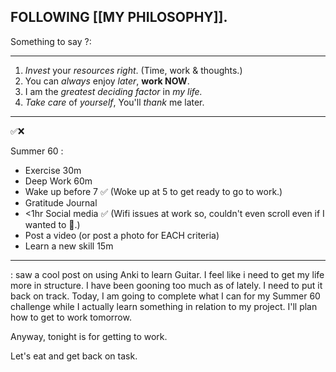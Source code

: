 ## FOLLOWING [[MY PHILOSOPHY]]. 

Something to say ?:

---

1. *Invest* your *resources right*. (Time, work & thoughts.)
2. You can *always* enjoy *later*, **work NOW**. 
3. I am the *greatest deciding factor* in *my life.*
4. *Take care* of *yourself*, You'll *thank* me later. 
   
---

✅❌

Summer 60 : 

- Exercise 30m
- Deep Work 60m 
- Wake up before 7 ✅ (Woke up at 5 to get ready to go to work.)
- Gratitude Journal
- <1hr Social media ✅ (Wifi issues at work so, couldn't even scroll even if I wanted to 🥲.)
- Post a video (or post a photo for EACH criteria) 
- Learn a new skill 15m 

---

: saw a cool post on using Anki to learn Guitar. 
I feel like i need to get my life more in structure. I have been gooning too much as of lately. I need to put it back on track. Today, I am going to complete what I can for my Summer 60 challenge while I actually learn something in relation to my project. I'll plan how to get to work tomorrow.

Anyway, tonight is for getting to work. 

Let's eat and get back on task.










 